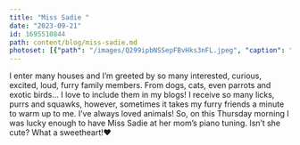 ```yaml
---
title: "Miss Sadie "
date: "2023-09-21"
id: 1695510844
path: content/blog/miss-sadie.md
photoset: [{"path": "/images/Q299ipbNSSepFBvHks3nFL.jpeg", "caption": "Miss Sadie from Farmington, UT", "thumbnail": "True"}]
---
```

I enter many houses and I’m greeted by so many interested, curious, excited, loud, furry family members. From dogs, cats, even parrots and exotic birds… I love to include them in my blogs! I receive so many licks, purrs and squawks, however, sometimes it takes my furry friends a minute to warm up to me. I’ve always loved animals! So, on this Thursday morning I was lucky enough to have Miss Sadie at her mom’s piano tuning. Isn’t she cute? What a sweetheart!❤️